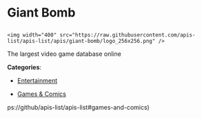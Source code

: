 # Giant Bomb<p align="center">
    <img width="400" src="https://raw.githubusercontent.com/apis-list/apis-list/apis/giant-bomb/logo_256x256.png" />
</p>

The largest video game database online

**Categories**:

- [Entertainment](https://github/apis-list/apis-list#entertainment)

- [Games & Comics](https://github/apis-list/apis-list#games-and-comics)





ps://github/apis-list/apis-list#games-and-comics)




